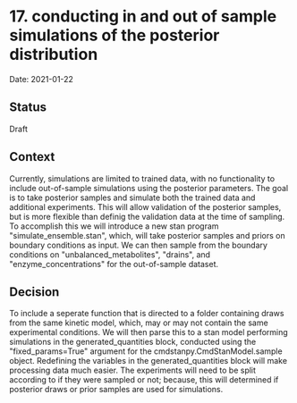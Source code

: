 # 17. conducting in and out of sample simulations of the posterior distribution

Date: 2021-01-22

## Status

Draft

## Context
Currently, simulations are limited to trained data, with no functionality 
to include out-of-sample simulations using the posterior parameters. The goal
is to take posterior samples and simulate both the trained data and additional experiments.
This will allow validation of the posterior samples, but is more flexible than
definig the validation data at the time of sampling. To accomplish this we will
introduce a new stan program "simulate_ensemble.stan", which, will take posterior
samples and priors on boundary conditions as input. We can then sample from the
boundary conditions on "unbalanced_metabolites", "drains", and "enzyme_concentrations" 
for the out-of-sample dataset.

## Decision
To include a seperate function that is directed to a folder containing draws
from the same kinetic model, which, may or may not contain the same experimental conditions.
We will then parse this to a stan model performing simulations in the generated_quantities
block, conducted using the "fixed_params=True" argument for the cmdstanpy.CmdStanModel.sample
object. Redefining the variables in the generated_quantities block will make processing
data much easier. The experiments will need to be split according to if they were sampled
or not; because, this will determined if posterior draws or prior samples are used for
simulations.